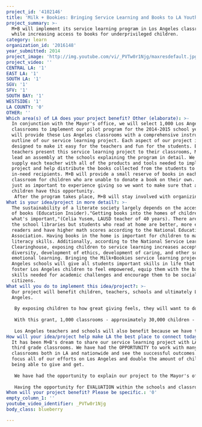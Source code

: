 ```yaml
---
project_id: '4102146'
title: 'Milk + Bookies: Bringing Service Learning and Books to LA Youth'
project_summary: >-
  M+B will implement its service learning program in Los Angeles classrooms
  while increasing access to books for underprivileged children.
category: learn
organization_id: '2016148'
year_submitted: 2014
project_image: 'http://img.youtube.com/vi/_PVTw0r1Njg/maxresdefault.jpg'
project_video: ''
CENTRAL LA: '1'
EAST LA: '1'
SOUTH LA: '1'
SGV: '1'
SFV: '1'
SOUTH BAY: '1'
WESTSIDE: '1'
LA COUNTY: '0'
OTHER: ''
Which area(s) of LA does your project benefit? Other (elaborate): >-
  In conjunction with the Mayor's office, we will select 1,000 Los Angeles
  classrooms to implement our pilot program for the 2014-2015 school year. M+B
  will provide these Los Angeles classrooms with a comprehensive instructional
  outline of our service learning project. Each aspect of our project is
  designed to make it easy for the teachers and fun for the students. Before the
  teachers present this service learning project to their classrooms, M+B will
  lead an assembly at the schools explaining the program in detail. We will
  supply each teacher with all of the products and tools needed to implement the
  project and help distribute the books collected from the students to local
  in-need recipients. M+B will provide a small reserve of books in each
  classroom for children who are unable to donate a book on their own. It is
  just as important to experience giving so we want to make sure that all
  children have this opportunity.
   After the program takes place, M+B will stay involved with organizing transport of the books from the schools to the local children in need.
What is your idea/project in more detail?: >-
  The sustainability of a literate society largely depends on the accessibility
  of books (Education Insider)."Getting books into the homes of children is
  what's important,"(Celia Yusem, LAUSD teacher of 40 years). There are books in
  the school libraries but students who read at home are better, more efficient
  readers and have higher math scores according to the National Education
  Association. Having books in the home is important for children to master
  literacy skills. Additionally, according to the National Service Learning
  Clearinghouse, exposing children to service learning increases acceptance of
  diversity, development of ethics, development of caring, and other social
  emotional learning. Bringing the Milk+Bookies service learning project to Los
  Angeles schools will give all students important skills in life that will
  foster Los Angeles children to feel empowered, equip them with the basic
  skills needed for academic challenges and encourage them to be socially-minded
  citizens.
What will you do to implement this idea/project?: >-
  Our project will benefit children, teachers, schools and ultimately Los
  Angeles.
    
   By exposing children to how great giving feels, they will want to do it again and again. With a purposeful format to impact each child, we aim to make a real imprint on their lives and watch as they set out to recreate that “do good” feeling.
   
   With this grant, 1,000 classrooms - approximately 30,000 children - will be impacted by our program. More than 30,000 books will be distributed to at-risk, in-need children. The byproduct of our organization's mission is getting underprivileged children age appropriate books to help them with literacy, help them dream bigger and help them feel inspired.
   
   Los Angeles teachers and schools will also benefit because we have the resources and materials ready for them. Their service learning project comes ready-made and will be distributed without any extra time and energy on their end. With all of the budget shortfalls, there is no extra time or money for classrooms to supply the children with all of these materials let alone carry out steps for finding recipients and helping organize distribution.
How will your idea/project help make LA the best place to connect today? In LA2050?: >-
  It has been M+B's dream to share our service learning project with LAUSD's
  third grade classrooms. We have had the OPPORTUNITY to work with many other
  classrooms both in LA and nationwide and see the successful outcomes. We will
  focus all of our efforts on Los Angeles and double the amount of children
  being able to give and get.
   
   We have had the opportunity to explain our project to the Mayor's office and discuss our program. We have spoken with LAUSD teachers and know that there is a NEED FOR SERVICE LEARNING PROJECTS that are not time consuming for them. Everything will be in place for the classrooms including supplies, teacher outlines and lesson plans, and volunteers and recipients.
   
   Having the opportunity for EVALUATION within the schools and classrooms is another key factor to determine the success of the collaboration. We will collect as many surveys and information as possible from the children and the teachers after their "book raisers."
Whom will your project benefit? Please be specific.: '0'
empty_column_1: ''
youtube_video_identifier: _PVTw0r1Njg
body_class: blueberry

---
```

